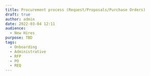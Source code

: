 ```yaml
---
title: Procurement process (Request/Proposals/Purchase Orders)
draft: true
author: admin
date: 2022-03-04 12:11
audience:
  - New Hires
purpose: TBD
tags:
  - Onboarding
  - Administrative
  - RFP
  - PO
  - REQ
---
```

